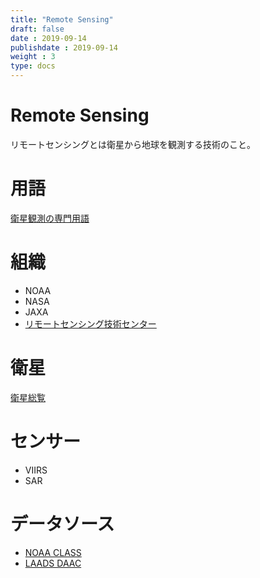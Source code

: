 ```yaml
---
title: "Remote Sensing"
draft: false
date : 2019-09-14
publishdate : 2019-09-14
weight : 3
type: docs
---
```



# Remote Sensing

リモートセンシングとは衛星から地球を観測する技術のこと。

# 用語

[衛星観測の専門用語](http://www.mri-jma.go.jp/Dep/sv/3ken/shinmoe2011/sar/man/sar_man.pdf)

# 組織


- NOAA
- NASA
- JAXA
- [リモートセンシング技術センター](https://www.restec.or.jp/)

# 衛星

[衛星総覧](https://www.restec.or.jp/satellite)

# センサー

- VIIRS
- SAR

# データソース

- [NOAA CLASS](https://www.bou.class.noaa.gov/saa/products/welcome)
- [LAADS DAAC](https://ladsweb.modaps.eosdis.nasa.gov/)


